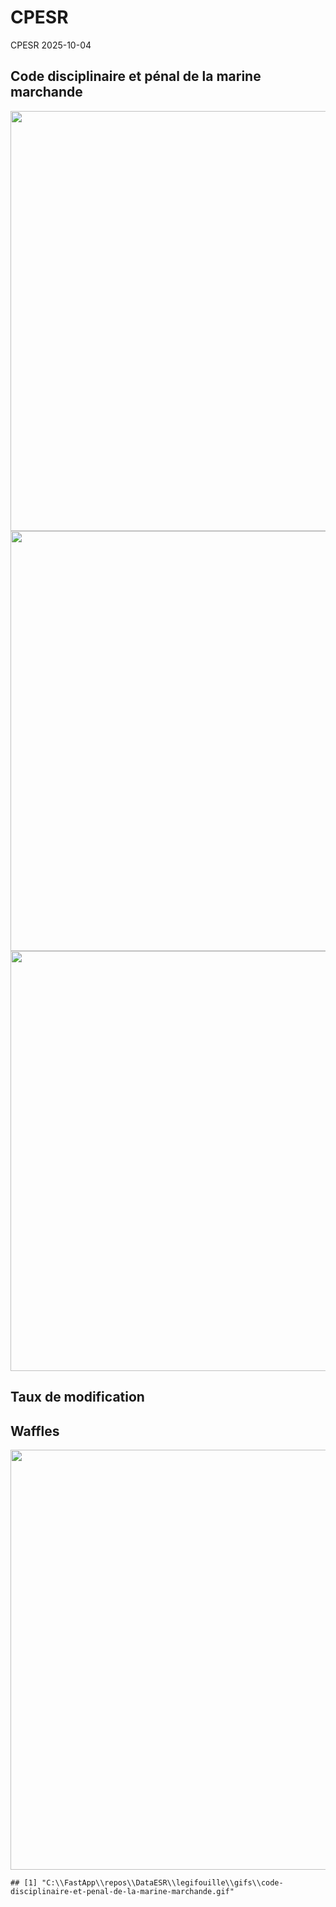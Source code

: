 CPESR
================
CPESR
2025-10-04

## Code disciplinaire et pénal de la marine marchande

<img src="C:/FastApp/repos/DataESR/legifouille/codes/code-disciplinaire-et-penal-de-la-marine-marchande/legifouille-code_files/figure-gfm/versions-1.png" width="672" />

<img src="C:/FastApp/repos/DataESR/legifouille/codes/code-disciplinaire-et-penal-de-la-marine-marchande/legifouille-code_files/figure-gfm/modifications-1.png" width="672" />
<img src="C:/FastApp/repos/DataESR/legifouille/codes/code-disciplinaire-et-penal-de-la-marine-marchande/legifouille-code_files/figure-gfm/taille_modifications-1.png" width="672" />

## Taux de modification

## Waffles

<img src="C:/FastApp/repos/DataESR/legifouille/codes/code-disciplinaire-et-penal-de-la-marine-marchande/legifouille-code_files/figure-gfm/unnamed-chunk-4-1.png" width="672" />

    ## [1] "C:\\FastApp\\repos\\DataESR\\legifouille\\gifs\\code-disciplinaire-et-penal-de-la-marine-marchande.gif"
